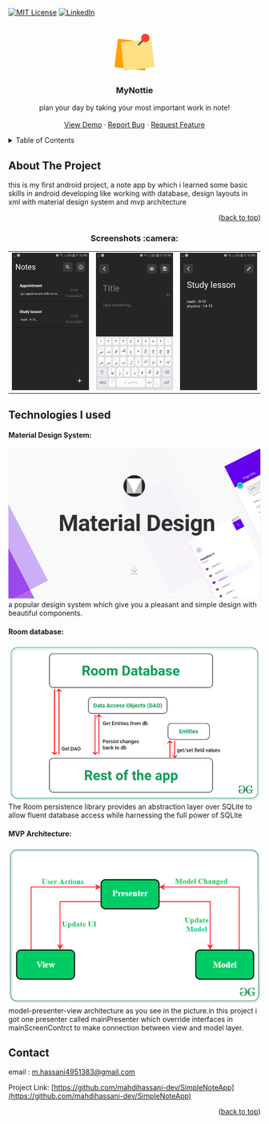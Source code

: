<a name="readme-top"></a>

<!-- PROJECT SHIELDS -->
<!--
*** I'm using markdown "reference style" links for readability.
*** Reference links are enclosed in brackets [ ] instead of parentheses ( ).
*** See the bottom of this document for the declaration of the reference variables
*** for contributors-url, forks-url, etc. This is an optional, concise syntax you may use.
*** https://www.markdownguide.org/basic-syntax/#reference-style-links
-->


[![MIT License][license-shield]][license-url]
[![LinkedIn][linkedin-shield]][linkedin-url]


<!-- PROJECT LOGO -->
<br />
<div align="center">
  <a href="https://github.com/othneildrew/Best-README-Template">
    <img src="images/logo.png" alt="Logo" width="80" height="80">
  </a>

  <h3 align="center">MyNottie</h3>

  <p align="center">
    plan your day by taking your most important work in note!
    <br />
    <br />
    <a href="https://screenpal.com/watch/cZV2jXVJ1Gj">View Demo</a>
    ·
    <a href="https://github.com/mahdihassani-dev/SimpleNoteApp/issues">Report Bug</a>
    ·
    <a href="https://github.com/mahdihassani-dev/SimpleNoteApp/issues">Request Feature</a>
  </p>
</div>



<!-- TABLE OF CONTENTS -->
<details>
  <summary>Table of Contents</summary>
  <ol>
    <li>
      <a href="#about-the-project">About The Project</a>
      <li><a href="#contact">Contact</a></li>
  </ol>
</details>



<!-- ABOUT THE PROJECT -->
## About The Project
this is my first android project, a note app by which i learned some basic skills in android developing like
working with database, design layouts in xml with material design system and mvp architecture 


<p align="right">(<a href="#readme-top">back to top</a>)</p>

<h3 align="center">Screenshots :camera:</h3>

<div align="center">
  <table>
    <tr>
      <td align="center">
        <img width="100%" src="images/screen1.jpg" alt="screenshot 1">
      </td>
      <td align="center">
        <img width="100%" src="images/screen2.jpg" alt="screenshot 2">
      </td>
      <td align="center">
        <img width="100%" src="images/screen3.jpg" alt="screenshot 3">
      </td>
    </tr>
  </table>
</div>

<!-- Technologies I used -->
## Technologies I used
#### Material Design System:
[![Product Name Screen Shot][materialDesign-pic]](https://m3.material.io/)
<br />
a popular desigin system which give you a pleasant and simple design with beautiful components. 
<br />
#### Room database:
[![Product Name Screen Shot][roomDatabase-pic]](https://developer.android.com/training/data-storage/room)
<br />
The Room persistence library provides an abstraction layer over SQLite to allow fluent database access while harnessing the full power of SQLite
<br />
#### MVP Architecture:
[![Product Name Screen Shot][mvp-pic]](https://www.geeksforgeeks.org/mvp-model-view-presenter-architecture-pattern-in-android-with-example/)
<br />
model-presenter-view architecture as you see in the picture.in this project i got one presenter called mainPresenter which override interfaces in mainScreenContrct
to make connection between view and model layer.

<!-- CONTACT -->
## Contact

email : m.hassani4951383@gmail.com

Project Link: [https://github.com/mahdihassani-dev/SimpleNoteApp](https://github.com/mahdihassani-dev/SimpleNoteApp)

<p align="right">(<a href="#readme-top">back to top</a>)</p>

<!-- MARKDOWN LINKS & IMAGES -->
<!-- https://www.markdownguide.org/basic-syntax/#reference-style-links -->
[license-shield]: https://img.shields.io/github/license/othneildrew/Best-README-Template.svg?style=for-the-badge
[license-url]: https://github.com/mahdihassani-dev/SimpleNoteApp/blob/main/LICENSE
[linkedin-shield]: https://img.shields.io/badge/-LinkedIn-black.svg?style=for-the-badge&logo=linkedin&colorB=555
[linkedin-url]: https://www.linkedin.com/in/mahdi-hassani-939602255/
[materialDesign-pic]: images/materialDesign.png
[roomDatabase-pic]: images/room_architecture.png
[mvp-pic]: images/MVPSchema.png
